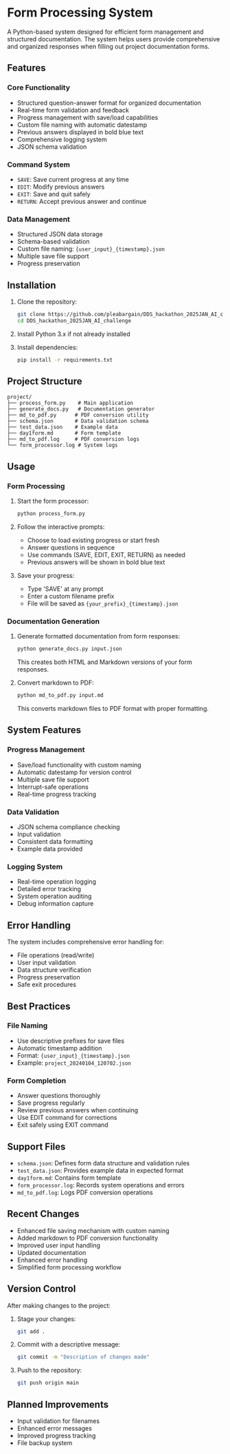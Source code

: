 # Form Processing System

A Python-based system designed for efficient form management and structured documentation. The system helps users provide comprehensive and organized responses when filling out project documentation forms.

## Features

### Core Functionality
- Structured question-answer format for organized documentation
- Real-time form validation and feedback
- Progress management with save/load capabilities
- Custom file naming with automatic datestamp
- Previous answers displayed in bold blue text
- Comprehensive logging system
- JSON schema validation

### Command System
- `SAVE`: Save current progress at any time
- `EDIT`: Modify previous answers
- `EXIT`: Save and quit safely
- `RETURN`: Accept previous answer and continue

### Data Management
- Structured JSON data storage
- Schema-based validation
- Custom file naming: `{user_input}_{timestamp}.json`
- Multiple save file support
- Progress preservation

## Installation

1. Clone the repository:
   ```bash
   git clone https://github.com/pleabargain/DDS_hackathon_2025JAN_AI_challenge.git
   cd DDS_hackathon_2025JAN_AI_challenge
   ```

2. Install Python 3.x if not already installed

3. Install dependencies:
   ```bash
   pip install -r requirements.txt
   ```

## Project Structure

```
project/
├── process_form.py    # Main application
├── generate_docs.py   # Documentation generator
├── md_to_pdf.py      # PDF conversion utility
├── schema.json       # Data validation schema
├── test_data.json    # Example data
├── day1form.md       # Form template
├── md_to_pdf.log     # PDF conversion logs
└── form_processor.log # System logs
```

## Usage

### Form Processing

1. Start the form processor:
   ```bash
   python process_form.py
   ```

2. Follow the interactive prompts:
   - Choose to load existing progress or start fresh
   - Answer questions in sequence
   - Use commands (SAVE, EDIT, EXIT, RETURN) as needed
   - Previous answers will be shown in bold blue text

3. Save your progress:
   - Type 'SAVE' at any prompt
   - Enter a custom filename prefix
   - File will be saved as `{your_prefix}_{timestamp}.json`

### Documentation Generation

1. Generate formatted documentation from form responses:
   ```bash
   python generate_docs.py input.json
   ```
   This creates both HTML and Markdown versions of your form responses.

2. Convert markdown to PDF:
   ```bash
   python md_to_pdf.py input.md
   ```
   This converts markdown files to PDF format with proper formatting.

## System Features

### Progress Management
- Save/load functionality with custom naming
- Automatic datestamp for version control
- Multiple save file support
- Interrupt-safe operations
- Real-time progress tracking

### Data Validation
- JSON schema compliance checking
- Input validation
- Consistent data formatting
- Example data provided

### Logging System
- Real-time operation logging
- Detailed error tracking
- System operation auditing
- Debug information capture

## Error Handling

The system includes comprehensive error handling for:
- File operations (read/write)
- User input validation
- Data structure verification
- Progress preservation
- Safe exit procedures

## Best Practices

### File Naming
- Use descriptive prefixes for save files
- Automatic timestamp addition
- Format: `{user_input}_{timestamp}.json`
- Example: `project_20240104_120702.json`

### Form Completion
- Answer questions thoroughly
- Save progress regularly
- Review previous answers when continuing
- Use EDIT command for corrections
- Exit safely using EXIT command

## Support Files

- `schema.json`: Defines form data structure and validation rules
- `test_data.json`: Provides example data in expected format
- `day1form.md`: Contains form template
- `form_processor.log`: Records system operations and errors
- `md_to_pdf.log`: Logs PDF conversion operations

## Recent Changes

- Enhanced file saving mechanism with custom naming
- Added markdown to PDF conversion functionality
- Improved user input handling
- Updated documentation
- Enhanced error handling
- Simplified form processing workflow

## Version Control

After making changes to the project:

1. Stage your changes:
   ```bash
   git add .
   ```

2. Commit with a descriptive message:
   ```bash
   git commit -m "Description of changes made"
   ```

3. Push to the repository:
   ```bash
   git push origin main
   ```

## Planned Improvements

- Input validation for filenames
- Enhanced error messages
- Improved progress tracking
- File backup system
